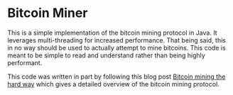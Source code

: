 # Bitcoin Miner

This is a simple implementation of the bitcoin mining protocol in Java.
It leverages multi-threading for increased performance.
That being said, this in no way should be used to actually attempt to mine bitcoins.
This code is meant to be simple to read and understand rather than being highly performant.

This code was written in part by following this blog post 
[Bitcoin mining the hard way](http://www.righto.com/2014/02/bitcoin-mining-hard-way-algorithms.html)
which gives a detailed overview of the bitcoin mining protocol.